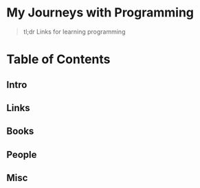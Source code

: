 # My Journeys with Programming
> tl;dr Links for learning programming 

# Table of Contents
## Intro
## Links
## Books
## People
## Misc
